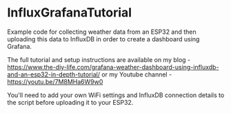 # InfluxGrafanaTutorial
Example code for collecting weather data from an ESP32 and then uploading this data to InfluxDB in order to create a dashboard using Grafana.

The full tutorial and setup instructions are available on my blog - https://www.the-diy-life.com/grafana-weather-dashboard-using-influxdb-and-an-esp32-in-depth-tutorial/ or my Youtube channel - https://youtu.be/7M8MHa6W9w0

You'll need to add your own WiFi settings and InfluxDB connection details to the script before uploading it to your ESP32.
